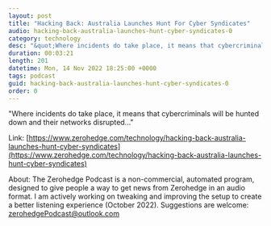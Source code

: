 ```yaml
---
layout: post
title: "Hacking Back: Australia Launches Hunt For Cyber Syndicates"
audio: hacking-back-australia-launches-hunt-cyber-syndicates-0
category: technology
desc: "&quot;Where incidents do take place, it means that cybercriminals will be hunted down and their networks disrupted...&quot;"
duration: 00:03:21
length: 201
datetime: Mon, 14 Nov 2022 18:25:00 +0000
tags: podcast
guid: hacking-back-australia-launches-hunt-cyber-syndicates-0
order: 0
---
```

&quot;Where incidents do take place, it means that cybercriminals will be hunted down and their networks disrupted...&quot;

Link: [https://www.zerohedge.com/technology/hacking-back-australia-launches-hunt-cyber-syndicates](https://www.zerohedge.com/technology/hacking-back-australia-launches-hunt-cyber-syndicates)

About: The Zerohedge Podcast is a non-commercial, automated program, designed to give people a way to get news from Zerohedge in an audio format.  I am actively working on tweaking and improving the setup to create a better listening experience (October 2022).  Suggestions are welcome: [zerohedgePodcast@outlook.com](mailto:zerohedgePodcast@outlook.com)